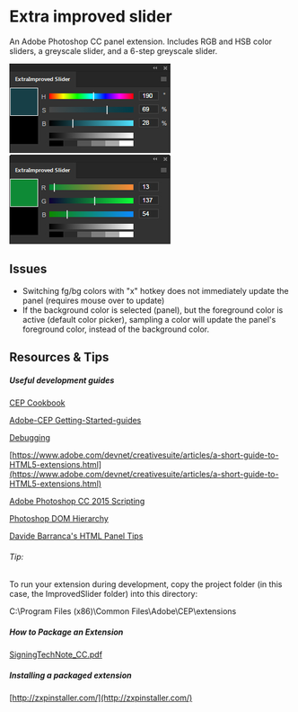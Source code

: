 # Extra improved slider
An Adobe Photoshop CC panel extension. Includes RGB and HSB color sliders, a greyscale slider, and a 6-step greyscale slider.

![HSB screenshot](https://github.com/dustymethod/improved-slider/blob/master/resources/screenshotHSB.jpg "HSB screenshot")
![RGB screenshot](https://github.com/dustymethod/improved-slider/blob/master/resources/screenshotRGB.jpg "RGB screenshot")

## Issues
- Switching fg/bg colors with "x" hotkey does not immediately update the panel (requires mouse over to update)
- If the background color is selected (panel), but the foreground color is active (default color picker), sampling a color will update the panel's foreground color, instead of the background color.


## Resources & Tips
##### Useful development guides
[CEP Cookbook](https://github.com/Adobe-CEP/CEP-Resources/blob/master/CEP_8.x/Documentation/CEP%208.0%20HTML%20Extension%20Cookbook.md)

[Adobe-CEP Getting-Started-guides](https://github.com/Adobe-CEP/Getting-Started-guides)

[Debugging](https://github.com/Adobe-CEP/Getting-Started-guides/tree/master/Client-side%20Debugging)

[https://www.adobe.com/devnet/creativesuite/articles/a-short-guide-to-HTML5-extensions.html](https://www.adobe.com/devnet/creativesuite/articles/a-short-guide-to-HTML5-extensions.html)

[Adobe Photoshop CC 2015 Scripting](https://www.adobe.com/devnet/photoshop/scripting.html)

[Photoshop DOM Hierarchy](http://objjob.phrogz.net/pshop/hierarchy)

[Davide Barranca's HTML Panel Tips](http://www.davidebarranca.com/category/code/html-panels/)

###### Tip:
To run your extension during development, copy the project folder (in this case, the ImprovedSlider folder) into this directory:

C:\Program Files (x86)\Common Files\Adobe\CEP\extensions

##### How to Package an Extension
[SigningTechNote\_CC.pdf](https://wwwimages2.adobe.com/content/dam/acom/en/devnet/creativesuite/pdfs/SigningTechNote_CC.pdf)

##### Installing a packaged extension
[http://zxpinstaller.com/](http://zxpinstaller.com/)


